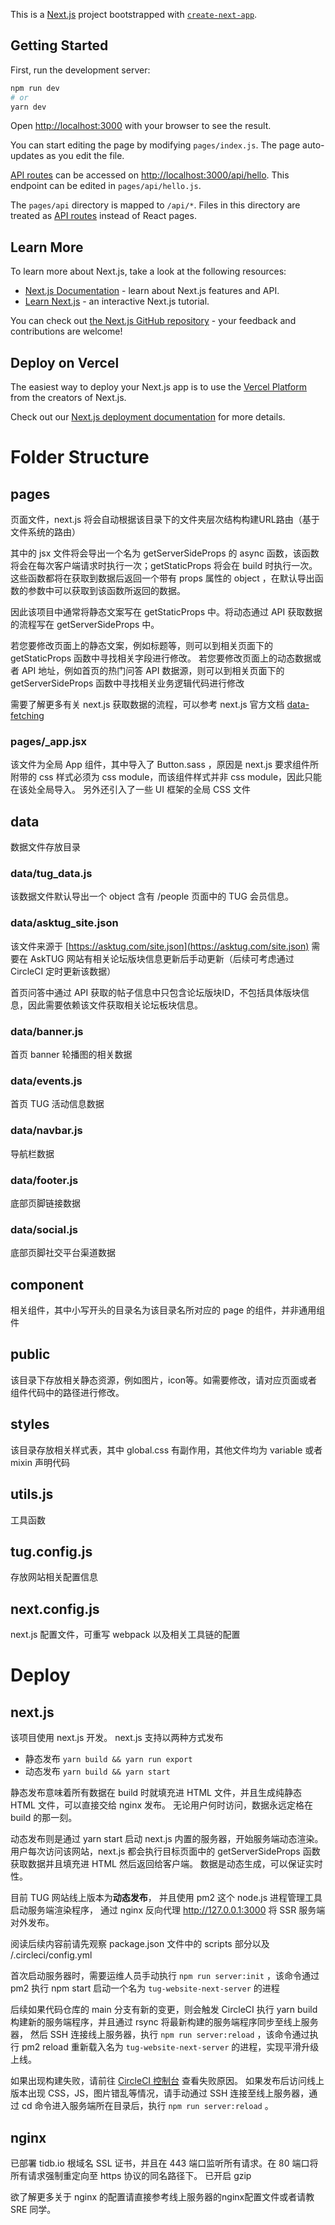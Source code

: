 This is a [Next.js](https://nextjs.org/) project bootstrapped with [`create-next-app`](https://github.com/vercel/next.js/tree/canary/packages/create-next-app).

## Getting Started

First, run the development server:

```bash
npm run dev
# or
yarn dev
```

Open [http://localhost:3000](http://localhost:3000) with your browser to see the result.

You can start editing the page by modifying `pages/index.js`. The page auto-updates as you edit the file.

[API routes](https://nextjs.org/docs/api-routes/introduction) can be accessed on [http://localhost:3000/api/hello](http://localhost:3000/api/hello). This endpoint can be edited in `pages/api/hello.js`.

The `pages/api` directory is mapped to `/api/*`. Files in this directory are treated as [API routes](https://nextjs.org/docs/api-routes/introduction) instead of React pages.

## Learn More

To learn more about Next.js, take a look at the following resources:

- [Next.js Documentation](https://nextjs.org/docs) - learn about Next.js features and API.
- [Learn Next.js](https://nextjs.org/learn) - an interactive Next.js tutorial.

You can check out [the Next.js GitHub repository](https://github.com/vercel/next.js/) - your feedback and contributions are welcome!

## Deploy on Vercel

The easiest way to deploy your Next.js app is to use the [Vercel Platform](https://vercel.com/import?utm_medium=default-template&filter=next.js&utm_source=create-next-app&utm_campaign=create-next-app-readme) from the creators of Next.js.

Check out our [Next.js deployment documentation](https://nextjs.org/docs/deployment) for more details.

# Folder Structure

## pages
页面文件，next.js 将会自动根据该目录下的文件夹层次结构构建URL路由（基于文件系统的路由）

其中的 jsx 文件将会导出一个名为 getServerSideProps 的 async 函数，该函数将会在每次客户端请求时执行一次；getStaticProps 将会在 build 时执行一次。
这些函数都将在获取到数据后返回一个带有 props 属性的 object ，在默认导出函数的参数中可以获取到该函数所返回的数据。

因此该项目中通常将静态文案写在 getStaticProps 中。将动态通过 API 获取数据的流程写在 getServerSideProps 中。

若您要修改页面上的静态文案，例如标题等，则可以到相关页面下的 getStaticProps 函数中寻找相关字段进行修改。
若您要修改页面上的动态数据或者 API 地址，例如首页的热门问答 API 数据源，则可以到相关页面下的 getServerSideProps 函数中寻找相关业务逻辑代码进行修改

需要了解更多有关 next.js 获取数据的流程，可以参考 next.js 官方文档 [data-fetching](https://nextjs.org/docs/basic-features/data-fetching)
### pages/_app.jsx
该文件为全局 App 组件，其中导入了 Button.sass ，原因是 next.js 要求组件所附带的 css 样式必须为 css module，而该组件样式并非 css module，因此只能在该处全局导入。
另外还引入了一些 UI 框架的全局 CSS 文件

## data
数据文件存放目录
### data/tug_data.js
该数据文件默认导出一个 object 含有 /people 页面中的 TUG 会员信息。
### data/asktug_site.json
该文件来源于 [https://asktug.com/site.json](https://asktug.com/site.json) 需要在 AskTUG 网站有相关论坛版块信息更新后手动更新（后续可考虑通过 CircleCI 定时更新该数据）

首页问答中通过 API 获取的帖子信息中只包含论坛版块ID，不包括具体版块信息，因此需要依赖该文件获取相关论坛板块信息。
### data/banner.js
首页 banner 轮播图的相关数据
### data/events.js
首页 TUG 活动信息数据
### data/navbar.js
导航栏数据
### data/footer.js
底部页脚链接数据
### data/social.js
底部页脚社交平台渠道数据

## component
相关组件，其中小写开头的目录名为该目录名所对应的 page 的组件，并非通用组件

## public
该目录下存放相关静态资源，例如图片，icon等。如需要修改，请对应页面或者组件代码中的路径进行修改。

## styles
该目录存放相关样式表，其中 global.css 有副作用，其他文件均为 variable 或者 mixin 声明代码 

## utils.js
工具函数

## tug.config.js
存放网站相关配置信息

## next.config.js
next.js 配置文件，可重写 webpack 以及相关工具链的配置

# Deploy
## next.js
该项目使用 next.js 开发。
next.js 支持以两种方式发布
- 静态发布 `yarn build && yarn run export`
- 动态发布 `yarn build && yarn start`

静态发布意味着所有数据在 build 时就填充进 HTML 文件，并且生成纯静态 HTML 文件，可以直接交给 nginx 发布。
无论用户何时访问，数据永远定格在 build 的那一刻。

动态发布则是通过 yarn start 启动 next.js 内置的服务器，开始服务端动态渲染。
用户每次访问该网站，next.js 都会执行目标页面中的 getServerSideProps 函数获取数据并且填充进 HTML 然后返回给客户端。
数据是动态生成，可以保证实时性。

目前 TUG 网站线上版本为**动态发布**，
并且使用 pm2 这个 node.js 进程管理工具启动服务端渲染程序，
通过 nginx 反向代理 http://127.0.0.1:3000 将 SSR 服务端对外发布。

阅读后续内容前请先观察 package.json 文件中的 scripts 部分以及 /.circleci/config.yml

首次启动服务器时，需要运维人员手动执行 `npm run server:init` ，该命令通过 pm2 执行 npm start 启动一个名为 `tug-website-next-server` 的进程

后续如果代码仓库的 main 分支有新的变更，则会触发 CircleCI 执行 yarn build 构建新的服务端程序，并且通过 rsync 将最新构建的服务端程序同步至线上服务器，
然后 SSH 连接线上服务器，执行 `npm run server:reload` ，该命令通过执行 pm2 reload 重新载入名为 `tug-website-next-server` 的进程，实现平滑升级上线。

如果出现构建失败，请前往 [CircleCI 控制台](https://app.circleci.com/pipelines/github/pingcap/tug-website) 查看失败原因。
如果发布后访问线上版本出现 CSS，JS，图片错乱等情况，请手动通过 SSH 连接至线上服务器，通过 cd 命令进入服务端所在目录后，执行 `npm run server:reload` 。

## nginx
已部署 tidb.io 根域名 SSL 证书，并且在 443 端口监听所有请求。在 80 端口将所有请求强制重定向至 https 协议的同名路径下。
已开启 gzip

欲了解更多关于 nginx 的配置请直接参考线上服务器的nginx配置文件或者请教 SRE 同学。
